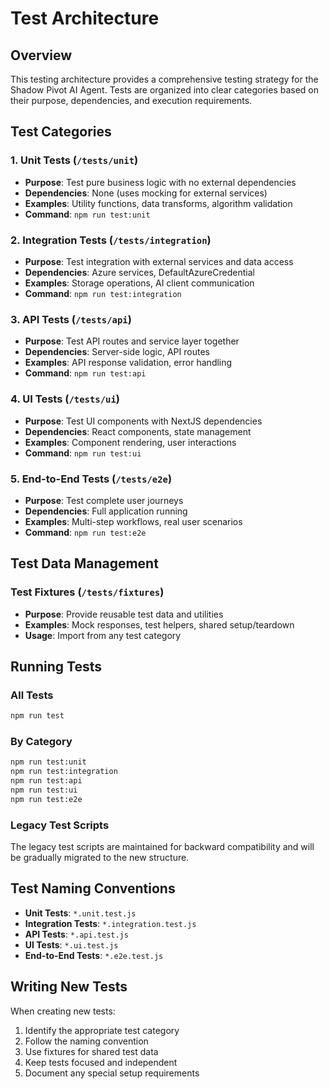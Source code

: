 # Test Architecture

## Overview

This testing architecture provides a comprehensive testing strategy for the Shadow Pivot AI Agent. Tests are organized into clear categories based on their purpose, dependencies, and execution requirements.

## Test Categories

### 1. Unit Tests (`/tests/unit`)
- **Purpose**: Test pure business logic with no external dependencies
- **Dependencies**: None (uses mocking for external services)
- **Examples**: Utility functions, data transforms, algorithm validation
- **Command**: `npm run test:unit`

### 2. Integration Tests (`/tests/integration`)
- **Purpose**: Test integration with external services and data access
- **Dependencies**: Azure services, DefaultAzureCredential
- **Examples**: Storage operations, AI client communication
- **Command**: `npm run test:integration`

### 3. API Tests (`/tests/api`)
- **Purpose**: Test API routes and service layer together
- **Dependencies**: Server-side logic, API routes
- **Examples**: API response validation, error handling
- **Command**: `npm run test:api`

### 4. UI Tests (`/tests/ui`)
- **Purpose**: Test UI components with NextJS dependencies
- **Dependencies**: React components, state management
- **Examples**: Component rendering, user interactions
- **Command**: `npm run test:ui`

### 5. End-to-End Tests (`/tests/e2e`)
- **Purpose**: Test complete user journeys
- **Dependencies**: Full application running
- **Examples**: Multi-step workflows, real user scenarios
- **Command**: `npm run test:e2e`

## Test Data Management

### Test Fixtures (`/tests/fixtures`)
- **Purpose**: Provide reusable test data and utilities
- **Examples**: Mock responses, test helpers, shared setup/teardown
- **Usage**: Import from any test category

## Running Tests

### All Tests
```bash
npm run test
```

### By Category
```bash
npm run test:unit
npm run test:integration
npm run test:api
npm run test:ui
npm run test:e2e
```

### Legacy Test Scripts
The legacy test scripts are maintained for backward compatibility and will be gradually migrated to the new structure.

## Test Naming Conventions

- **Unit Tests**: `*.unit.test.js`
- **Integration Tests**: `*.integration.test.js`
- **API Tests**: `*.api.test.js`
- **UI Tests**: `*.ui.test.js`
- **End-to-End Tests**: `*.e2e.test.js`

## Writing New Tests

When creating new tests:
1. Identify the appropriate test category
2. Follow the naming convention
3. Use fixtures for shared test data
4. Keep tests focused and independent
5. Document any special setup requirements
